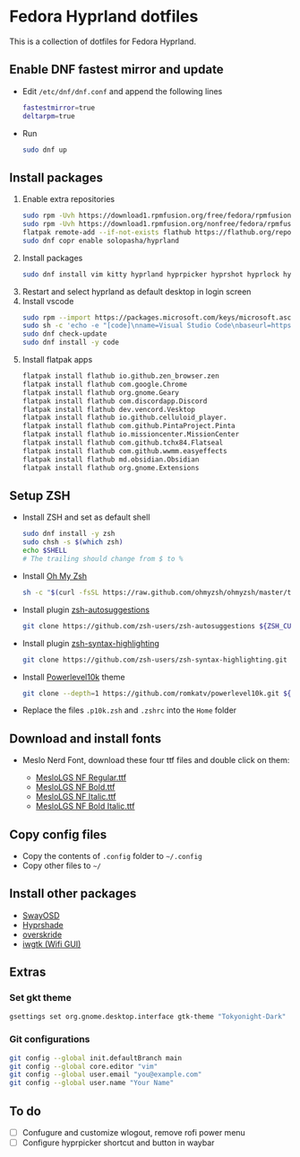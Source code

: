 # Fedora Hyprland dotfiles

This is a collection of dotfiles for Fedora Hyprland.

## Enable DNF fastest mirror and update

- Edit `/etc/dnf/dnf.conf` and append the following lines
  ```sh
  fastestmirror=true
  deltarpm=true
  ```
- Run
  ```sh
  sudo dnf up
  ```

## Install packages
1. Enable extra repositories
    ```bash
    sudo rpm -Uvh https://download1.rpmfusion.org/free/fedora/rpmfusion-free-release-$(rpm -E %fedora).noarch.rpm
    sudo rpm -Uvh https://download1.rpmfusion.org/nonfree/fedora/rpmfusion-nonfree-release-$(rpm -E %fedora).noarch.rpm
    flatpak remote-add --if-not-exists flathub https://flathub.org/repo/flathub.flatpakrepo
    sudo dnf copr enable solopasha/hyprland
    ```
1. Install packages
    ```bash
    sudo dnf install vim kitty hyprland hyprpicker hyprshot hyprlock hypridle hyprpaper hyprcursor waybar waypaper pipewire wireplumber rofi-wayland swaync playerctl mpv grim slurp jq bc xdg-desktop-portal-hyprland wl-clipboard socat cliphist nm-connection-editor dictd wl-clip-persist-git blueman bluez bluez-utils wlogout brightnessctl neofetch solaar breeze-cursor-theme numix-icon-theme-circle meson rustc glib glib2-devel sassc cargo gtk3 gtk3-devel systemd-devel gtk-layer-shell-devel libevdev-devel libinput-devel openssl
    ```
2. Restart and select hyprland as default desktop in login screen
2. Install vscode
    ```bash
    sudo rpm --import https://packages.microsoft.com/keys/microsoft.asc
    sudo sh -c 'echo -e "[code]\nname=Visual Studio Code\nbaseurl=https://packages.microsoft.com/yumrepos/vscode\nenabled=1\ngpgcheck=1\ngpgkey=https://packages.microsoft.com/keys/microsoft.asc" > /etc/yum.repos.d/vscode.repo'
    sudo dnf check-update
    sudo dnf install -y code
    ```
3. Install flatpak apps
    ```bash
    flatpak install flathub io.github.zen_browser.zen
    flatpak install flathub com.google.Chrome
    flatpak install flathub org.gnome.Geary
    flatpak install flathub com.discordapp.Discord
    flatpak install flathub dev.vencord.Vesktop
    flatpak install flathub io.github.celluloid_player.
    flatpak install flathub com.github.PintaProject.Pinta
    flatpak install flathub io.missioncenter.MissionCenter
    flatpak install flathub com.github.tchx84.Flatseal
    flatpak install flathub com.github.wwmm.easyeffects
    flatpak install flathub md.obsidian.Obsidian
    flatpak install flathub org.gnome.Extensions
    ```
## Setup ZSH

- Install ZSH and set as default shell

  ```sh
  sudo dnf install -y zsh
  sudo chsh -s $(which zsh)
  echo $SHELL
  # The trailing should change from $ to %
  ```

- Install [Oh My Zsh](https://ohmyz.sh/#install)
  ```sh
  sh -c "$(curl -fsSL https://raw.github.com/ohmyzsh/ohmyzsh/master/tools/install.sh)"
  ```
- Install plugin [zsh-autosuggestions](https://github.com/zsh-users/zsh-autosuggestions)
  ```sh
  git clone https://github.com/zsh-users/zsh-autosuggestions ${ZSH_CUSTOM:-~/.oh-my-zsh/custom}/plugins/zsh-autosuggestions
  ```
- Install plugin [zsh-syntax-highlighting](https://github.com/zsh-users/zsh-syntax-highlighting)
  ```sh
  git clone https://github.com/zsh-users/zsh-syntax-highlighting.git ${ZSH_CUSTOM:-~/.oh-my-zsh/custom}/plugins/zsh-syntax-highlighting
  ```
- Install [Powerlevel10k](https://github.com/romkatv/powerlevel10k) theme
  ```sh
  git clone --depth=1 https://github.com/romkatv/powerlevel10k.git ${ZSH_CUSTOM:-$HOME/.oh-my-zsh/custom}/themes/powerlevel10k
  ```
- Replace the files `.p10k.zsh` and `.zshrc` into the `Home` folder

## Download and install fonts

- Meslo Nerd Font, download these four ttf files and double click on them:

  - [MesloLGS NF Regular.ttf](https://github.com/romkatv/powerlevel10k-media/raw/master/MesloLGS%20NF%20Regular.ttf)
  - [MesloLGS NF Bold.ttf](https://github.com/romkatv/powerlevel10k-media/raw/master/MesloLGS%20NF%20Bold.ttf)
  - [MesloLGS NF Italic.ttf](https://github.com/romkatv/powerlevel10k-media/raw/master/MesloLGS%20NF%20Italic.ttf)
  - [MesloLGS NF Bold Italic.ttf](https://github.com/romkatv/powerlevel10k-media/raw/master/MesloLGS%20NF%20Bold%20Italic.ttf)

## Copy config files
- Copy the contents of `.config` folder to `~/.config`
- Copy other files to `~/`
## Install other packages
- [SwayOSD](https://github.com/ErikReider/SwayOSD)
- [Hyprshade](https://github.com/loqusion/hyprshade)
- [overskride](https://github.com/kaii-lb/overskride)
- [iwgtk (Wifi GUI)](https://github.com/J-Lentz/iwgtk)

## Extras

### Set gkt theme
```sh
gsettings set org.gnome.desktop.interface gtk-theme "Tokyonight-Dark"
```

### Git configurations
```sh
git config --global init.defaultBranch main
git config --global core.editor "vim"
git config --global user.email "you@example.com"
git config --global user.name "Your Name"
```

## To do
- [ ] Confugure and customize wlogout, remove rofi power menu
- [ ] Configure hyprpicker shortcut and button in waybar
